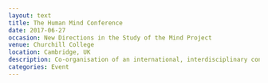 ```yaml
---
layout: text
title: The Human Mind Conference
date: 2017-06-27
occasion: New Directions in the Study of the Mind Project
venue: Churchill College
location: Cambridge, UK
description: Co-organisation of an international, interdisciplinary conference bringing together a wide range of experts from across the humanities and cognitive sciences to discuss key aspects of mental life and experience. Part of a research project lead by Tim Crane, in collaboration with The Human Mind Project lead by Colin Blakemore. 
categories: Event
---
```




